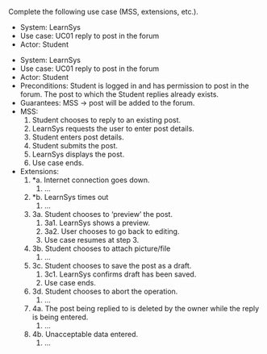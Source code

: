 <link rel="stylesheet" href="{{baseUrl}}/css/useCases.css">

<panel header="Q: LearnSys – reply to post use case :two:">
<question has-input="true">

Complete the following use case (MSS, extensions, etc.).

<tip-box>

* System: LearnSys
* Use case: UC01 reply to post in the forum
* Actor: Student

</tip-box>

<div slot="answer">

<tip-box>
  <div>
    <ul>
      <li>System: LearnSys</li>
      <li>Use case: UC01 reply to post in the forum</li>
      <li>Actor: Student</li>
      <li>Preconditions: Student is logged in and has permission to post in the forum. The post to which the Student replies already exists.</li>
      <li>Guarantees: MSS -> post will be added to the forum.</li>
      <li>MSS:
        <ol>
          <li>Student chooses to reply to an existing post.</li>
          <li>LearnSys requests the user to enter post details.</li>
          <li>Student enters post details.</li>
          <li>Student submits the post.</li>
          <li>LearnSys displays the post.</li>
          <li class="custom-bullet-point">Use case ends.</li>
        </ol>
      </li>
      <li> Extensions:
        <ol class="custom-bullet-list">
          <li>*a. Internet connection goes down.
            <ol class="custom-bullet-list">
              <li>...</li>
            </ol>
          </li>
          <li>*b. LearnSys times out
            <ol class="custom-bullet-list">
              <li>...</li>
            </ol>
          </li>
          <li>3a. Student chooses to ‘preview’ the post.
            <ol class="custom-bullet-list">
              <li>3a1. LearnSys shows a preview.</li>
              <li>3a2. User chooses to go back to editing.</li>
              <li>Use case resumes at step 3.</li>
            </ol>
          </li>
          <li>3b. Student chooses to attach picture/file
            <ol class="custom-bullet-list">
              <li>...</li>
            </ol>
          </li>
          <li>3c. Student chooses to save the post as a draft.
            <ol class="custom-bullet-list">
              <li>3c1. LearnSys confirms draft has been saved.</li>
              <li>Use case ends.</li>
            </ol>
          </li>
          <li>3d. Student chooses to abort the operation.
            <ol class="custom-bullet-list">
              <li>...</li>
            </ol>
          </li>
          <li>4a. The post being replied to is deleted by the owner while the reply is being entered.
            <ol class="custom-bullet-list">
              <li>...</li>
            </ol>
          </li>
          <li>4b. Unacceptable data entered.
            <ol class="custom-bullet-list">
              <li>...</li>
            </ol>
          </li>
        </ol>
      </li>
    </ul>
  </div>
</tip-box>

</div>
</question>
</panel>

